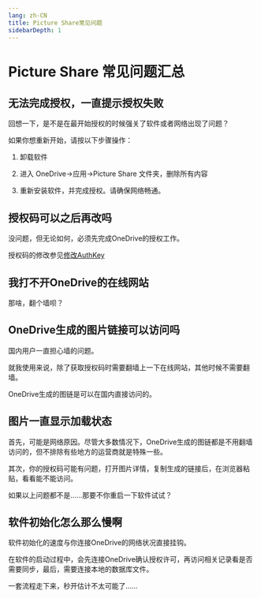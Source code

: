 ```yaml
---
lang: zh-CN
title: Picture Share常见问题
sidebarDepth: 1
---
```


# Picture Share 常见问题汇总

## 无法完成授权，一直提示授权失败

回想一下，是不是在最开始授权的时候强关了软件或者网络出现了问题？

如果你想重新开始，请按以下步骤操作：

1. 卸载软件

2. 进入 OneDrive->应用->Picture Share 文件夹，删除所有内容

3. 重新安装软件，并完成授权。请确保网络畅通。

## 授权码可以之后再改吗

没问题，但无论如何，必须先完成OneDrive的授权工作。

授权码的修改参见[修改AuthKey](use.html#其他问题)

## 我打不开OneDrive的在线网站

那啥，翻个墙呗？

## OneDrive生成的图片链接可以访问吗

国内用户一直担心墙的问题。

就我使用来说，除了获取授权码时需要翻墙上一下在线网站，其他时候不需要翻墙。

OneDrive生成的图链是可以在国内直接访问的。

## 图片一直显示加载状态

首先，可能是网络原因。尽管大多数情况下，OneDrive生成的图链都是不用翻墙访问的，但不排除有些地方的运营商就是特殊一些。

其次，你的授权码可能有问题，打开图片详情，复制生成的链接后，在浏览器粘贴，看看能不能访问。

如果以上问题都不是……那要不你重启一下软件试试？

## 软件初始化怎么那么慢啊

软件初始化的速度与你连接OneDrive的网络状况直接挂钩。

在软件的启动过程中，会先连接OneDrive确认授权许可，再访问相关记录看是否需要同步，最后，需要连接本地的数据库文件。

一套流程走下来，秒开估计不太可能了……